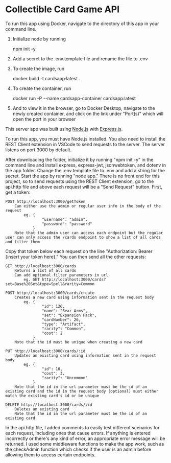 # Collectible Card Game API

To run this app using Docker, navigate to the directory of this app in your command line.
1. Initialize node by running

    npm init -y

2. Add a secret to the .env.template file and rename the file to .env
3. To create the image, run

    docker build -t cardsapp:latest .

4. To create the container, run

    docker run -P --name cardsapp-container cardsapp:latest

5. And to view it in the browser, go to Docker Desktop, navigate to the newly created container, and click on the link under "Port(s)" which will open the port in your browser


This server app was built using <a href="https://nodejs.org/" target="_blank" rel="noopener noreferrer">Node.js</a> with <a href="https://expressjs.org/" target="_blank" rel="noopener noreferrer">Express.js</a>.

To run this app, you must have Node.js installed. You also need to install the REST Client extension in VSCode to send requests to the server. The server listens on port 3000 by default.

After downloading the folder, initialize it by running "npm init -y" in the command line and install express, express-jwt, jsonwebtoken, and dotenv in the app folder. Change the .env.template file to .env and add a string for the secret. Start the app by running "node app." There is no front end for this project, so to send requests using the REST Client extension, go to the api.http file and above each request will be a "Send Request" button. First, get a token:

    POST http://localhost:3000/getToken
        Can either use the admin or regular user info in the body of the request
            eg. {
                    "username": "admin",
                    "password": "password"
                }
        Note that the admin user can access each endpoint but the regular user can only access the /cards endpoint to show a list of all cards and filter them

Copy that token below each request on the line "Authorization: Bearer {insert your token here}." You can then send all the other requests:

    GET http://localhost:3000/cards
        Returns a list of all cards
        Can add optional filter parameters in url
            eg. GET http://localhost:3000/cards?set=Base%20Set&type=Spell&rarity=Common

    POST http://localhost:3000/cards/create
        Creates a new card using information sent in the request body
            eg. {
                    "id": 126,
                    "name": "Bear Arms",
                    "set": "Expansion Pack",
                    "cardNumber": 26,
                    "type": "Artifact",
                    "rarity": "Common",
                    "cost": 2
                }
        Note that the id must be unique when creating a new card

    PUT http://localhost:3000/cards/:id
        Updates an existing card using information sent in the request body
            eg. {
                    "id": 10,
                    "cost": 3,
                    "rarity": "Uncommon"
                }
        Note that the id in the url parameter must be the id of an existing card and the id in the request body (optional) must either match the existing card's id or be unique

    DELETE http://localhost:3000/cards/:id
        Deletes an existing card
        Note that the id in the url parameter must be the id of an existing card

In the api.http file, I added comments to easily test different scenarios for each request, including ones that cause errors. If anything is entered incorrectly or there's any kind of error, an appropriate error message will be returned. I used some middleware functions to make the app work, such as the checkAdmin function which checks if the user is an admin before allowing them to access certain endpoints.